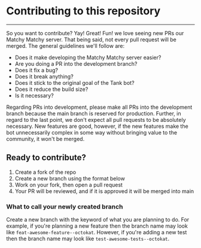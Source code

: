 # Contributing to this repository

---

So you want to contribute? Yay! Great! Fun! we love seeing new PRs our Matchy Matchy server. That being said, not every pull request will be merged. The general guidelines we'll follow are:

- Does it make developing the Matchy Matchy server easier?
- Are you doing a PR into the development branch?
- Does it fix a bug?
- Does it break anything?
- Does it stick to the original goal of the Tank bot?
- Does it reduce the build size?
- Is it necessary?

Regarding PRs into development, please make all PRs into the development branch because the main branch is reserved for production. Further, in regard to the last point, we don't expect all pull requests to be absolutely necessary. New features are good, however, if the new features make the bot unnecessarily complex in some way without bringing value to the community, it won't be merged.

## Ready to contribute?

1. Create a fork of the repo
2. Create a new branch using the format below
3. Work on your fork, then open a pull request
4. Your PR will be reviewed, and if it is approved it will be merged into main

### What to call your newly created branch

Create a new branch with the keyword of what you are planning to do. For example, if you're planning a new feature then the branch name may look like `feat-awesome-feature--octokat`. However, if you're adding a new test then the branch name may look like `test-awesome-tests--octokat`.
